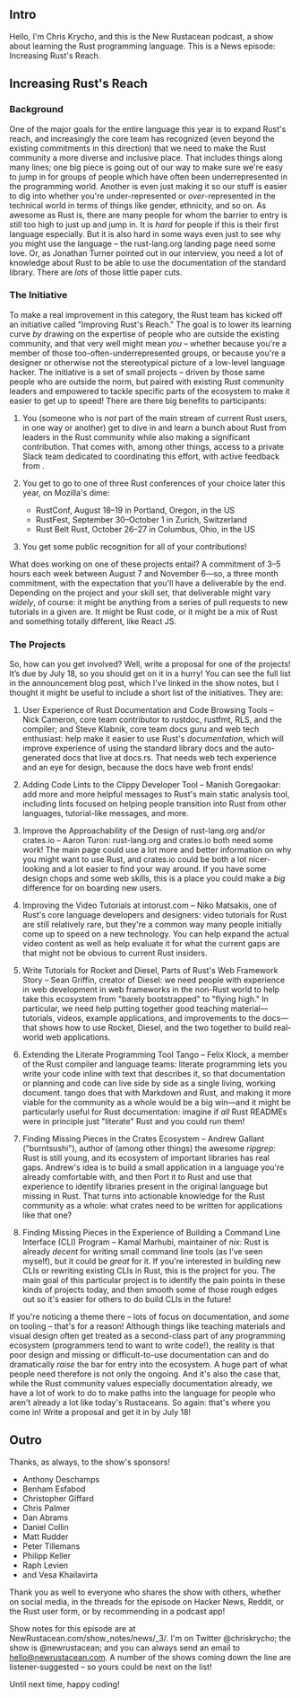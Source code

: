 
## Intro

Hello, I'm Chris Krycho, and this is the New Rustacean podcast, a show about learning the Rust programming language. This is a News episode: Increasing Rust's Reach.

## Increasing Rust's Reach

### Background

One of the major goals for the entire language this year is to expand Rust's reach, and increasingly the core team has recognized (even beyond the existing commitments in this direction) that we need to make the Rust community a more diverse and inclusive place. That includes things along many lines; one big piece is going out of our way to make sure we're easy to jump in for groups of people which have often been underrepresented in the programming world. Another is even just making it so our stuff is easier to dig into whether you're under-represented or *over*-represented in the technical world in terms of things like gender, ethnicity, and so on. As awesome as Rust is, there are many people for whom the barrier to entry is still too high to just up and jump in. It is *hard* for people if this is their first language especially. But it is also hard in some ways even just to see why you might use the language – the rust-lang.org landing page need some love. Or, as Jonathan Turner pointed out in our interview, you need a lot of knowledge about Rust to be able to use the documentation of the standard library. There are *lots* of those little paper cuts.

### The Initiative

To make a real improvement in this category, the Rust team has kicked off an initiative called "Improving Rust's Reach." The goal is to lower its learning curve *by* drawing on the expertise of people who are outside the existing community, and that very well might mean *you* – whether because you're a member of those too-often-underrepresented groups, or because you're a designer or otherwise not the stereotypical picture of a low-level language hacker. The initiative is a set of small projects – driven by those same people who are outside the norm, but paired with existing Rust community leaders and empowered to tackle specific parts of the ecosystem to make it easier to get up to speed! There are there big benefits to participants:

1. You (someone who is *not* part of the main stream of current Rust users, in one way or another) get to dive in and learn a bunch about Rust from leaders in the Rust community while also making a significant contribution. That comes with, among other things, access to a private Slack team dedicated to coordinating this effort, with active feedback from .

2. You get to go to one of three Rust conferences of your choice later this year, on Mozilla's dime:

	- RustConf, August 18–19 in Portland, Oregon, in the US
	- RustFest, September 30–October 1 in Zurich, Switzerland
	- Rust Belt Rust, October 26–27 in Columbus, Ohio, in the US

3. You get some public recognition for all of your contributions!

What does working on one of these projects entail? A commitment of 3–5 hours each week between August 7 and November 6—so, a three month commitment, with the expectation that you'll have a deliverable by the end. Depending on the project and your skill set, that deliverable might vary *widely*, of course: it might be anything from a series of pull requests to new tutorials in a given are. It might be Rust code, or it might be a mix of Rust and something totally different, like React JS.

### The Projects

So, how can you get involved? Well, write a proposal for one of the projects! It’s due by July 18, so you should get on it in a hurry! You can see the full list in the announcement blog post, which I've linked in the show notes, but I thought it might be useful to include a short list of the initiatives. They are:

1. User Experience of Rust Documentation and Code Browsing Tools – Nick Cameron, core team contributor to rustdoc, rustfmt, RLS, and the compiler; and Steve Klabnik, core team docs guru and web tech enthusiast: help make it easier to use Rust's *documentation*, which will improve experience of using the standard library docs and the auto-generated docs that live at docs.rs. That needs web tech experience and an eye for design, because the docs have web front ends!

2. Adding Code Lints to the Clippy Developer Tool – Manish Goregaokar: add more and more helpful messages to Rust's main static analysis tool, including lints focused on helping people transition into Rust from other languages, tutorial-like messages, and more.

3. Improve the Approachability of the Design of rust-lang.org and/or crates.io – Aaron Turon: rust-lang.org and crates.io both need some work! The main page could use a lot more and better information on why you might want to use Rust, and crates.io could be both a lot nicer-looking and a lot easier to find your way around. If you have some design chops and some web skills, this is a place you could make a *big* difference for on boarding new users.

4. Improving the Video Tutorials at intorust.com – Niko Matsakis, one of Rust's core language developers and designers: video tutorials for Rust are still relatively rare, but they're a common way many people initially come up to speed on a new technology. You can help expand the actual video content as well as help evaluate it for what the current gaps are that might not be obvious to current Rust insiders.

5. Write Tutorials for Rocket and Diesel, Parts of Rust's Web Framework Story – Sean Griffin, creator of Diesel: we need people with experience in web development in web frameworks in the non-Rust world to help take this ecosystem from "barely bootstrapped" to "flying high." In particular, we need help putting together good teaching material—tutorials, videos, example applications, and improvements to the docs—that shows how to use Rocket, Diesel, and the two together to build real-world web applications.

6. Extending the Literate Programming Tool Tango – Felix Klock, a member of the Rust compiler and language teams: literate programming lets you write your code inline with text that describes it, so that documentation or planning and code can live side by side as a single living, working document. tango does that with Markdown and Rust, and making it more viable for the community as a whole would be a big win—and it might be particularly useful for Rust documentation: imagine if *all* Rust READMEs were in principle just "literate" Rust and you could run them!

7. Finding Missing Pieces in the Crates Ecosystem – Andrew Gallant ("burntsushi"), author of (among other things) the awesome *ripgrep*: Rust is still young, and its ecosystem of important libraries has real gaps. Andrew's idea is to build a small application in a language you're already comfortable with, and then Port it to Rust and use that experience to identify libraries present in the original language but missing in Rust. That turns into actionable knowledge for the Rust community as a whole: what crates need to be written for applications like that one?

8. Finding Missing Pieces in the Experience of Building a Command Line Interface (CLI) Program – Kamal Marhubi, maintainer of *nix*: Rust is already *decent* for writing small command line tools (as I've seen myself), but it could be *great* for it. If you're interested in building new CLIs or rewriting existing CLIs in Rust, this is the project for you. The main goal of this particular project is to identify the pain points in these kinds of projects today, and then smooth some of those rough edges out so it's easier for others to do build CLIs in the future!

If you're noticing a theme there – lots of focus on documentation, and *some* on tooling – that's for a reason! Although things like teaching materials and visual design often get treated as a second-class part of any programming ecosystem (programmers tend to want to write code!), the reality is that poor design and missing or difficult-to-use documentation can and do dramatically *raise* the bar for entry into the ecosystem. A huge part of what people need therefore is not only the ongoing. And it's also the case that, while the Rust community values especially documentation already, we have a lot of work to do to make paths into the language for people who aren't already a lot like today's Rustaceans. So again: that's where you come in! Write a proposal and get it in by July 18!

## Outro

Thanks, as always, to the show's sponsors!

- Anthony Deschamps
- Benham Esfabod
- Christopher Giffard
- Chris Palmer
- Dan Abrams
- Daniel Collin
- Matt Rudder
- Peter Tillemans
- Philipp Keller
- Raph Levien
- and Vesa Khailavirta

Thank you as well to everyone who shares the show with others, whether on social media, in the threads for the episode on Hacker News, Reddit, or the Rust user form, or by recommending in a podcast app!

Show notes for this episode are at NewRustacean.com/show_notes/news/_3/. I'm on Twitter @chriskrycho; the show is @newrustacean; and you can always send an email to hello@newrustacean.com. A number of the shows coming down the line are listener-suggested – so yours could be next on the list!

Until next time, happy coding!